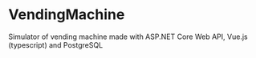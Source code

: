 # VendingMachine
Simulator of vending machine made with ASP.NET Core Web API, Vue.js (typescript) and PostgreSQL
